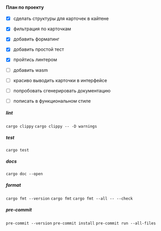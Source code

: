 
#### План по проекту

- [x] сделать структуры для карточек в кайтене
- [x] фильтрация по карточкам
- [x] добавить форматинг
- [x] добавить простой тест
- [x] пройтись линтером
- [ ] добавить wasm
- [ ] красиво выводить карточки в интерфейсе
- [ ] попробовать сгенерировать документацию
- [ ] пописать в функциональном стиле


##### lint
`cargo clippy`
`cargo clippy -- -D warnings`

##### test
`cargo test`

##### docs
`cargo doc --open`

##### format
`cargo fmt --version`
`cargo fmt`
`cargo fmt --all -- --check`

##### pre-commit
`pre-commit --version`
`pre-commit install`
`pre-commit run --all-files`
